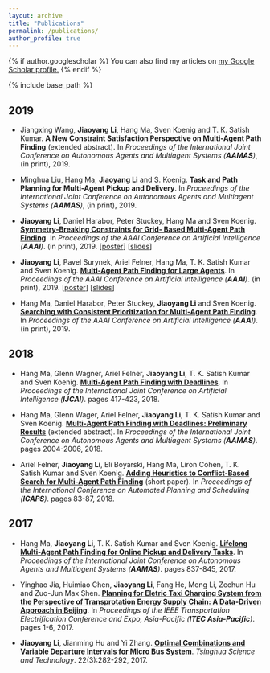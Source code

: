 ```yaml
---
layout: archive
title: "Publications"
permalink: /publications/
author_profile: true
---
```


{% if author.googlescholar %}
  You can also find my articles on <u><a href="{{author.googlescholar}}">my Google Scholar profile</a>.</u>
{% endif %}

{% include base_path %}

## 2019
* Jiangxing Wang, **Jiaoyang Li**, Hang Ma, Sven Koenig and T. K. Satish Kumar. **A New Constraint Satisfaction Perspective on Multi-Agent Path Finding** (extended abstract). In <i>Proceedings of the International Joint Conference on Autonomous Agents and Multiagent Systems (**AAMAS**)</i>, (in print), 2019.

* Minghua Liu, Hang Ma, **Jiaoyang Li** and S. Koenig. **Task and Path Planning for Multi-Agent Pickup and Delivery**. In <i>Proceedings of the International Joint Conference on Autonomous Agents and Multiagent Systems (**AAMAS**)</i>, (in print), 2019. 

* **Jiaoyang Li**, Daniel Harabor, Peter Stuckey, Hang Ma and Sven Koenig. [**Symmetry-Breaking Constraints for Grid-
Based Multi-Agent Path Finding**](http://jiaoyang-li.github.io/files/2019-AAAI-1.pdf "Download pdf"). In <i>Proceedings of the AAAI Conference on Artificial Intelligence (**AAAI**)</i>. (in print), 2019. [[poster](http://jiaoyang-li.github.io/files/posters/rectangle-poster.pdf "Download poster")] [[slides](http://jiaoyang-li.github.io/files/slides/rectangle-slides.pdf "Download slides")]

* **Jiaoyang Li**, Pavel Surynek, Ariel Felner, Hang Ma, T. K. Satish Kumar and Sven Koenig. [**Multi-Agent Path Finding for
Large Agents**](http://jiaoyang-li.github.io/files/2019-AAAI-2.pdf "Download pdf"). In <i>Proceedings of the AAAI Conference on Artificial Intelligence (**AAAI**)</i>. (in print), 2019. [[poster](http://jiaoyang-li.github.io/files/posters/large-agent-poster.pdf "Download poster")] [[slides](http://jiaoyang-li.github.io/files/slides/large-agent-slides.pdf "Download slides")]

* Hang Ma, Daniel Harabor, Peter Stuckey, **Jiaoyang Li** and Sven Koenig. [**Searching with Consistent Prioritization
for Multi-Agent Path Finding**](http://jiaoyang-li.github.io/files/2019-AAAI-3.pdf "Download pdf"). In <i>Proceedings of the AAAI Conference on Artificial Intelligence (**AAAI**)</i>. (in print), 2019.

## 2018

* Hang Ma, Glenn Wagner, Ariel Felner, **Jiaoyang Li**, T. K. Satish Kumar and Sven Koenig. [**Multi-Agent Path Finding with Deadlines**](http://jiaoyang-li.github.io/files/2018-IJCAI.pdf "Download pdf"). In <i>Proceedings of the International Joint Conference on Artificial Intelligence (**IJCAI**)</i>. pages 417-423, 2018. 

* Hang Ma, Glenn Wager, Ariel Felner, **Jiaoyang Li**, T. K. Satish Kumar and Sven Koenig. [**Multi-Agent Path Finding with Deadlines: Preliminary Results**](http://jiaoyang-li.github.io/files/2018-AAMAS.pdf "Download pdf") (extended abstract). In <i>Proceedings of the International Joint Conference on Autonomous Agents and Multiagent Systems (**AAMAS**)</i>. pages 2004-2006, 2018.

* Ariel Felner, **Jiaoyang Li**, Eli Boyarski, Hang Ma, Liron Cohen, T. K. Satish Kumar and Sven Koenig. [**Adding Heuristics to Conflict-Based Search for Multi-Agent Path Finding**](http://jiaoyang-li.github.io/files/2018-ICAPS.pdf "Download pdf") (short paper). In <i>Proceedings of the International Conference on Automated Planning and Scheduling (**ICAPS**)</i>. pages 83-87, 2018.


## 2017

* Hang Ma, **Jiaoyang Li**, T. K. Satish Kumar and Sven Koenig. [**Lifelong Multi-Agent Path Finding for Online Pickup and Delivery Tasks**](http://jiaoyang-li.github.io/files/2017-AAMAS.pdf "Download pdf"). In <i>Proceedings of the International Joint Conference on Autonomous Agents and Multiagent Systems (**AAMAS**)</i>. pages 837-845, 2017.

* Yinghao Jia, Huimiao Chen, **Jiaoyang Li**, Fang He, Meng Li, Zechun Hu and Zuo-Jun Max Shen. [**Planning for Eletric Taxi Charging System from the Perspective of Transprotation Energy Supply Chain: A Data-Driven Approach in Beijing**](http://jiaoyang-li.github.io/files/2017-ITEC.pdf "Download pdf"). In <i>Proceedings of the IEEE Transportation Electrification Conference and Expo, Asia-Pacific (**ITEC Asia-Pacific**)</i>. pages 1-6, 2017.

* **Jiaoyang Li**, Jianming Hu and Yi Zhang. [**Optimal Combinations and Variable Departure Intervals for Micro Bus System**](http://jiaoyang-li.github.io/files/2017-TST.pdf "Download pdf"). <i>Tsinghua Science and Technology</i>. 22(3):282-292, 2017.



